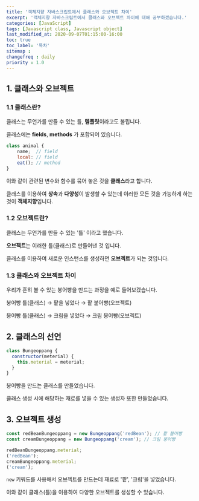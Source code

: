 ```yaml
---
title: '객체지향 자바스크립트에서 클래스와 오브젝트 차이'
excerpt: '객체지향 자바스크립트에서 클래스와 오브젝트 차이에 대해 공부하겠습니다.'
categories: [JavaScript]
tags: [Javascript class, Javascript object]
last_modified_at: 2020-09-07T01:15:00-16:00
toc: true
toc_label: '목차'
sitemap :
changefreq : daily
priority : 1.0
---
```


## 1. 클래스와 오브젝트

### 1.1 클래스란?

클래스는 무언가를 만들 수 있는 틀, **템플릿**이라고도 불립니다.

클래스에는 **fields**, **methods** 가 포함되어 있습니다.

```js
class animal {
	name;  // field
	local: // field
	eat(); // method
}
```

이와 같이 관련된 변수와 함수를 묶어 놓은 것을 **클래스**라고 합니다.

클래스를 이용하여 **상속**과 **다양성**이 발생할 수 있는데 이러한 모든 것을 가능하게 하는 것이 **객체지향**입니다.

### 1.2 오브젝트란?

클래스는 무언가를 만들 수 있는 '틀' 이라고 했습니다.

**오브젝트**는 이러한 틀(클래스)로 만들어낸 것 입니다.

클래스를 이용하여 새로운 인스턴스를 생성하면 **오브젝트**가 되는 것입니다.

### 1.3 클래스와 오브젝트 차이

우리가 흔히 볼 수 있는 붕어빵을 만드는 과정을 예로 들어보겠습니다.

붕어빵 틀(클래스) → 팥을 넣었다 → 팥 붙어빵(오브젝트)

붕어빵 틀(클래스) → 크림을 넣었다 → 크림 붕어빵(오브젝트)

## 2. 클래스의 선언

```js
class Bungeoppang {
  constructor(meterial) {
    this.meterial = meterial;
  }
}
```

붕어빵을 만드는 클래스를 만들었습니다.

클래스 생성 시에 해당하는 재료를 넣을 수 있는 생성자 또한 만들었습니다.

## 3. 오브젝트 생성

```js
const redBeanBungeoppang = new Bungeoppang('redBean'); // 팥 붙어빵
const creamBungeoppang = new Bungeoppang('cream'); // 크림 붕어빵
```

```js
redBeanBungeoppang.meterial;
('redBean');
creamBungeoppang.meterial;
('cream');
```

`new` 키워드를 사용해서 오브젝트를 만드는데 재료로 '팥', '크림'을 넣었습니다.

이와 같이 클래스(틀)을 이용하여 다양한 오브젝트를 생성할 수 있습니다.

<!-- > [참고]() -->
